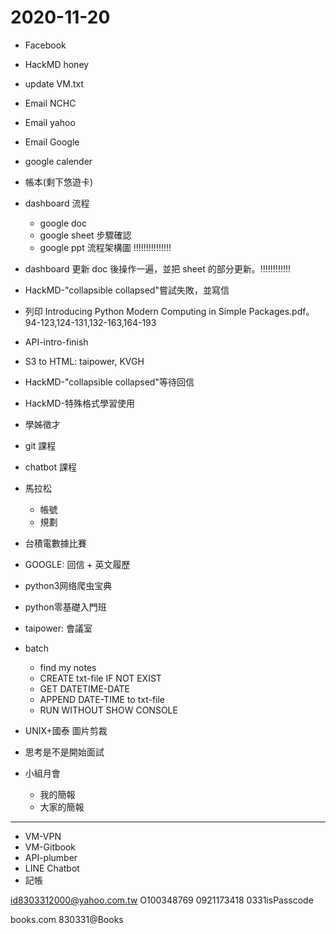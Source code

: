 # 2020-11-20

- Facebook
- HackMD honey
- update VM.txt
- Email NCHC
- Email yahoo
- Email Google
- google calender
- 帳本(剩下悠遊卡)
- dashboard 流程
  - google doc
  - google sheet 步驟確認
  - google ppt 流程架構圖 !!!!!!!!!!!!!!!
- dashboard 更新 doc 後操作一遍，並把 sheet 的部分更新。!!!!!!!!!!!!
- HackMD-"collapsible collapsed"嘗試失敗，並寫信
- 列印 Introducing Python Modern Computing in Simple Packages.pdf。94-123,124-131,132-163,164-193




- API-intro-finish
- S3 to HTML: taipower, KVGH
- HackMD-"collapsible collapsed"等待回信
- HackMD-特殊格式學習使用
- 學姊徵才
- git 課程
- chatbot 課程
- 馬拉松
  - 帳號
  - 規劃
- 台積電數據比賽
- GOOGLE: 回信 + 英文履歷
- python3网络爬虫宝典
- python零基礎入門班
- taipower: 會議室

- batch
  - find my notes
  - CREATE txt-file IF NOT EXIST
  - GET DATETIME-DATE
  - APPEND DATE-TIME to txt-file
  - RUN WITHOUT SHOW CONSOLE
- UNIX+國泰 圖片剪裁
- 思考是不是開始面試
- 小組月會
  - 我的簡報
  - 大家的簡報

---


- VM-VPN
- VM-Gitbook
- API-plumber
- LINE Chatbot
- 記帳

id8303312000@yahoo.com.tw
O100348769
0921173418
0331isPasscode

books.com
830331@Books
